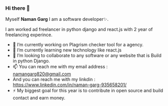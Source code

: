 ### Hi there 👋


Myself **Naman Garg** I am a software developer✨.

I am worked ad freelancer in python django and react.js with 2 year of freelancing experince.

- 🔭 I’m currently working on Plagrism checker tool for a agency.
- 🌱 I’m currently learning new technology like react.js
- 👯 I’m looking to collaborate to any software or any website that is Build in python Django.
- 📫 You can reach me with my email address : namangarg820@gmail.com
- And you can reach me with my linkdin : https://www.linkedin.com/in/naman-garg-935658201/
- ⚡ My biggest goal for this year is to contribute in open source and build contact and earn money. 

